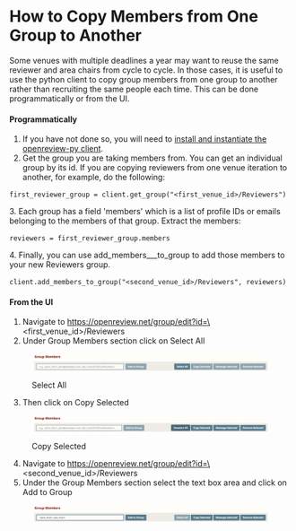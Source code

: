 # How to Copy Members from One Group to Another

Some venues with multiple deadlines a year may want to reuse the same reviewer and area chairs from cycle to cycle. In those cases, it is useful to use the python client to copy group members from one group to another rather than recruiting the same people each time. This can be done programmatically or from the UI.

#### Programmatically

1. If you have not done so, you will need to [install and instantiate the openreview-py client](../installing-and-instantiating-the-python-client.md).
2. Get the group you are taking members from. You can get an individual group by its id. If you are copying reviewers from one venue iteration to another, for example, do the following: &#x20;

```
first_reviewer_group = client.get_group("<first_venue_id>/Reviewers")
```

3\. Each group has a field 'members' which is a list of profile IDs or emails belonging to the members of that group. Extract the members:&#x20;

```
reviewers = first_reviewer_group.members
```

4\. Finally, you can use add\_members_\__to\_group to add those members to your new Reviewers group.&#x20;

```
client.add_members_to_group("<second_venue_id>/Reviewers", reviewers)
```

#### From the UI

1. Navigate to https://openreview.net/group/edit?id=\<first\_venue\_id>/Reviewers
2. Under Group Members section click on Select All

<figure><img src="../../../.gitbook/assets/image (13).png" alt=""><figcaption><p>Select All</p></figcaption></figure>

3. Then click on Copy Selected

<figure><img src="../../../.gitbook/assets/image (14).png" alt=""><figcaption><p>Copy Selected</p></figcaption></figure>

4. Navigate to https://openreview.net/group/edit?id=\<second\_venue\_id>/Reviewers
5. Under the Group Members section select the text box area and click on Add to Group

<figure><img src="../../../.gitbook/assets/image (15).png" alt=""><figcaption></figcaption></figure>
